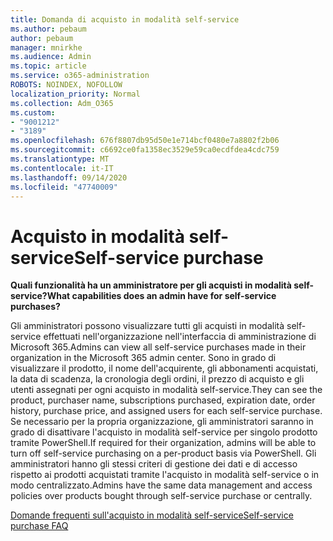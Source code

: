 ```yaml
---
title: Domanda di acquisto in modalità self-service
ms.author: pebaum
author: pebaum
manager: mnirkhe
ms.audience: Admin
ms.topic: article
ms.service: o365-administration
ROBOTS: NOINDEX, NOFOLLOW
localization_priority: Normal
ms.collection: Adm_O365
ms.custom:
- "9001212"
- "3189"
ms.openlocfilehash: 676f8807db95d50e1e714bcf0480e7a8802f2b06
ms.sourcegitcommit: c6692ce0fa1358ec3529e59ca0ecdfdea4cdc759
ms.translationtype: MT
ms.contentlocale: it-IT
ms.lasthandoff: 09/14/2020
ms.locfileid: "47740009"
---
```

# <a name="self-service-purchase"></a><span data-ttu-id="dee59-102">Acquisto in modalità self-service</span><span class="sxs-lookup"><span data-stu-id="dee59-102">Self-service purchase</span></span>

<span data-ttu-id="dee59-103">**Quali funzionalità ha un amministratore per gli acquisti in modalità self-service?**</span><span class="sxs-lookup"><span data-stu-id="dee59-103">**What capabilities does an admin have for self-service purchases?**</span></span>

<span data-ttu-id="dee59-104">Gli amministratori possono visualizzare tutti gli acquisti in modalità self-service effettuati nell'organizzazione nell'interfaccia di amministrazione di Microsoft 365.</span><span class="sxs-lookup"><span data-stu-id="dee59-104">Admins can view all self-service purchases made in their organization in the Microsoft 365 admin center.</span></span> <span data-ttu-id="dee59-105">Sono in grado di visualizzare il prodotto, il nome dell'acquirente, gli abbonamenti acquistati, la data di scadenza, la cronologia degli ordini, il prezzo di acquisto e gli utenti assegnati per ogni acquisto in modalità self-service.</span><span class="sxs-lookup"><span data-stu-id="dee59-105">They can see the product, purchaser name, subscriptions purchased, expiration date, order history, purchase price, and assigned users for each self-service purchase.</span></span>  <span data-ttu-id="dee59-106">Se necessario per la propria organizzazione, gli amministratori saranno in grado di disattivare l'acquisto in modalità self-service per singolo prodotto tramite PowerShell.</span><span class="sxs-lookup"><span data-stu-id="dee59-106">If required for their organization, admins will be able to turn off self-service purchasing on a per-product basis via PowerShell.</span></span>  <span data-ttu-id="dee59-107">Gli amministratori hanno gli stessi criteri di gestione dei dati e di accesso rispetto ai prodotti acquistati tramite l'acquisto in modalità self-service o in modo centralizzato.</span><span class="sxs-lookup"><span data-stu-id="dee59-107">Admins have the same data management and access policies over products bought through self-service purchase or centrally.</span></span>

[<span data-ttu-id="dee59-108">Domande frequenti sull'acquisto in modalità self-service</span><span class="sxs-lookup"><span data-stu-id="dee59-108">Self-service purchase FAQ</span></span>](https://aka.ms/self-service-purchase-faq)

